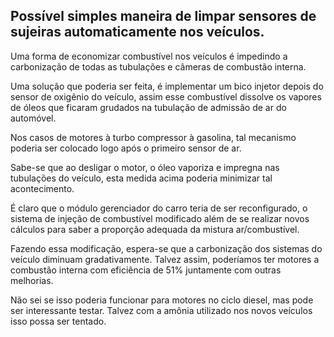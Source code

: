 ## Possível simples maneira de limpar sensores de sujeiras automaticamente nos veículos.

Uma forma de economizar combustível nos veículos é impedindo a carbonização de todas as tubulações e câmeras de combustão interna.

Uma solução que poderia ser feita, é implementar um bico injetor depois do sensor de oxigênio do veículo, assim esse combustível dissolve os vapores de óleos que ficaram grudados na tubulação de admissão de ar do automóvel.

Nos casos de motores à turbo compressor à gasolina, tal mecanismo poderia ser colocado logo após o primeiro sensor de ar.

Sabe-se que ao desligar o motor, o óleo vaporiza e impregna nas tubulações do veículo, esta medida acima poderia minimizar tal acontecimento.

É claro que o módulo gerenciador do carro teria de ser reconfigurado, o sistema de injeção de combustível modificado além de se realizar novos cálculos para saber a proporção adequada da mistura ar/combustível.

Fazendo essa modificação, espera-se que a carbonização dos sistemas do veículo diminuam gradativamente. Talvez assim, poderíamos ter motores a combustão interna com eficiência de 51% juntamente com outras melhorias.

Não sei se isso poderia funcionar para motores no ciclo diesel, mas pode ser interessante testar. Talvez com a amônia utilizado nos novos veículos isso possa ser tentado.

